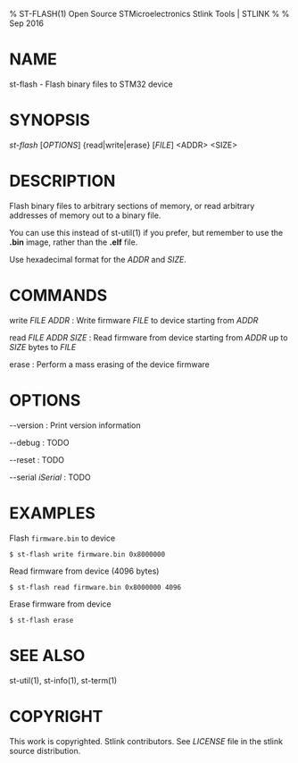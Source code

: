% ST-FLASH(1) Open Source STMicroelectronics Stlink Tools  | STLINK
%
% Sep 2016


# NAME
st-flash - Flash binary files to STM32 device


# SYNOPSIS
*st-flash* \[*OPTIONS*\] \{read|write|erase\} \[*FILE*\] \<ADDR\> \<SIZE\>


# DESCRIPTION
Flash binary files to arbitrary sections of memory, or read arbitrary addresses
of memory out to a binary file.

You can use this instead of st-util(1) if you prefer, but remember to use the
**.bin** image, rather than the **.elf** file.

Use hexadecimal format for the *ADDR* and *SIZE*.


# COMMANDS

write *FILE* *ADDR*
:   Write firmware *FILE* to device starting from *ADDR*

read *FILE* *ADDR* *SIZE*
:   Read firmware from device starting from *ADDR* up to *SIZE* bytes to *FILE*

erase
:   Perform a mass erasing of the device firmware


# OPTIONS

--version
:   Print version information

--debug
:   TODO

--reset
:   TODO

--serial *iSerial*
:   TODO


# EXAMPLES
Flash `firmware.bin` to device

    $ st-flash write firmware.bin 0x8000000


Read firmware from device (4096 bytes)

    $ st-flash read firmware.bin 0x8000000 4096


Erase firmware from device

    $ st-flash erase


# SEE ALSO
st-util(1), st-info(1), st-term(1)


# COPYRIGHT
This work is copyrighted. Stlink contributors.
See *LICENSE* file in the stlink source distribution.
